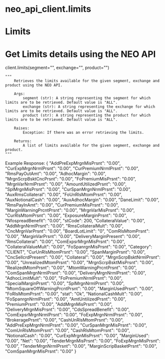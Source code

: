 # neo_api_client.limits

# **Limits**

# Get Limits details using the NEO API

client.limits(segment="", exchange="", product="")

    """
        Retrieves the limits available for the given segment, exchange and product using the NEO API.

        Args:
            segment (str): A string representing the segment for which limits are to be retrieved. Default value is "ALL".
            exchange (str): A string representing the exchange for which limits are to be retrieved. Default value is "ALL".
            product (str): A string representing the product for which limits are to be retrieved. Default value is "ALL".

        Raises:
            Exception: If there was an error retrieving the limits.

        Returns:
            A list of limits available for the given segment, exchange and product.
    """

Example Response:
                {
                  "AddPreExpMrgnMisPrsnt": "0.00",
                  "CurExpMrgnNrmlPrsnt": "0.00",
                  "CurPremiumNrmlPrsnt": "0.00",
                  "RmsPayOutAmt": "0.00",
                  "AdhocMargin": "0.00",
                  "MrgnScrpBsktCncPrsnt": "0.00",
                  "FoPremiumMisPrsnt": "0.00",
                  "MrgnVarNrmlPrsnt": "0.00",
                  "AmountUtilizedPrsnt": "0.00",
                  "SplMrgnMisPrsnt": "0.00",
                  "CurSpanMrgnNrmlPrsnt": "0.00",
                  "AuxRmsCollateral": "0.00",
                  "FoUnRlsMtomPrsnt": "0.00",
                  "AuxNotionalCash": "0.00",
                  "AuxAdhocMargin": "0.00",
                  "DaneLimit": "0.00",
                  "RmsPayInAmt": "0.00",
                  "CurPremiumMisPrsnt": "0.00",
                  "MarginWarningPrcntPrsnt": "0.00",
                  "MrgnVarMisPrsnt": "0.00",
                  "CurRlsMtomPrsnt": "0.00",
                  "ExposureMarginPrsnt": "0.00",
                  "NfospreadBenefit": "0.00",
                  "stCode": 200,
                  "CollateralValue": "0.00",
                  "AddMrgnNrmlPrsnt": "0.00",
                  "RmsCollateralMult": "0.00",
                  "CncMrgnVarPrsnt": "0.00",
                  "BoardLotLimit": "0",
                  "ComRlsMtomPrsnt": "0.00",
                  "MarginVarPrsnt": "0.00",
                  "DeliveryMarginPresent": "0.00",
                  "RmsCollateral": "0.00",
                  "ComExpsrMrgnMisPrsnt": "0.00",
                  "CollateralValueMult": "0.00",
                  "FoSpanrgnMisPrsnt": "0.00",
                  "Category": "CLIENT",
                  "CurUnRlsMtomPrsnt": "0.00",
                  "SpanMarginPrsnt": "0.00",
                  "CncSellcrdPresent": "0.00",
                  "Collateral": "0.00",
                  "MrgnScrpBsktNrmlPrsnt": "0.00",
                  "UnrealizedMtomPrsnt": "0.00",
                  "MrgnScrpBsktMisPrsnt": "0.00",
                  "RealizedMtomPrsnt": "0.00",
                  "MtomWarningPrcntPrsnt": "0.00",
                  "ComSpanMrgnNrmlPrsnt": "0.00",
                  "DeliveryMrgnNrmlPrsnt": "0.00",
                  "AdhocLimitMult": "0.00",
                  "FoPremiumNrmlPrsnt": "0.00",
                  "SpecialMarginPrsnt": "0.00",
                  "SplMrgnNrmlPrsnt": "0.00",
                  "MtomSquareOffWarningPrcntPrsnt": "0.00",
                  "MarginUsedPrsnt": "0.00",
                  "FoRlsMtomPrsnt": "0.00",
                  "stat": "Ok",
                  "NationalCashMult": "0.00",
                  "FoSpanrgnNrmlPrsnt": "0.00",
                  "AmtUntilizedPrsnt": "0.00",
                  "PremiumPrsnt": "0.00",
                  "AddMrgnMisPrsnt": "0.00",
                  "DeliveryMrgnMisPrsnt": "0.00",
                  "CdsSpreadBenefit": "0.00",
                  "ComExpsrMrgnNrmlPrsnt": "0.00",
                  "FoExpMrgnNrmlPrsnt": "0.00",
                  "BrokeragePrsnt": "0.00",
                  "CashUnRlsMtomPrsnt": "0.00",
                  "AddPreExpMrgnNrmlPrsnt": "0.00",
                  "CurSpanMrgnMisPrsnt": "0.00",
                  "ComUnRlsMtomPrsnt": "0.00",
                  "CashRlsMtomPrsnt": "0.00",
                  "NotionalCash": "0.00",
                  "CurExpMrgnMisPrsnt": "0.00",
                  "MarginUsed": "0.00",
                  "Net": "0.00",
                  "TenderMrgnMisPrsnt": "0.00",
                  "FoExpMrgnMisPrsnt": "0.00",
                  "TenderMrgnNrmlPrsnt": "0.00",
                  "MarginScripBasketPrsnt": "0.00",
                  "ComSpanMrgnMisPrsnt": "0.00"
                }